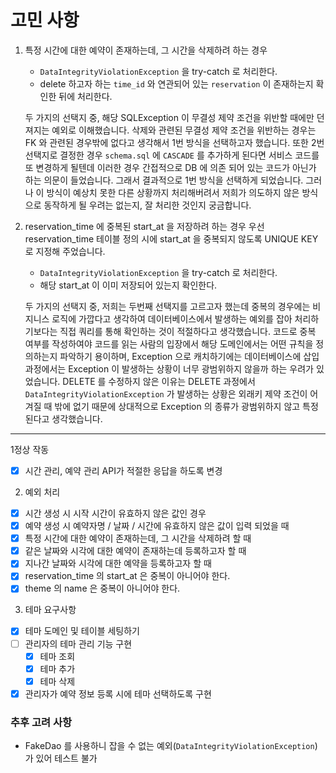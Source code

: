 # 고민 사항

1. 특정 시간에 대한 예약이 존재하는데, 그 시간을 삭제하려 하는 경우
    - `DataIntegrityViolationException` 을 try-catch 로 처리한다.
    - delete 하고자 하는 `time_id` 와 연관되어 있는 `reservation` 이 존재하는지 확인한 뒤에 처리한다.

   두 가지의 선택지 중, 해당 SQLException 이 무결성 제약 조건을 위반할 때에만 던져지는 예외로 이해했습니다.
   삭제와 관련된 무결성 제약 조건을 위반하는 경우는 FK 와 관련된 경우밖에 없다고 생각해서 1번 방식을 선택하고자 했습니다.
   또한 2번 선택지로 결정한 경우 `schema.sql` 에 `CASCADE` 를 추가하게 된다면 서비스 코드를 또 변경하게 될텐데 이러한 경우 간접적으로 DB 에 의존 되어 있는 코드가 아닌가 하는 의문이
   들었습니다.
   그래서 결과적으로 1번 방식을 선택하게 되었습니다. 그러나 이 방식이 예상치 못한 다른 상황까지 처리해버려서 저희가 의도하지 않은 방식으로 동작하게 될 우려는 없는지, 잘 처리한 것인지 궁금합니다.

2. reservation_time 에 중복된 start_at 을 저장하려 하는 경우
   우선 reservation_time 테이블 정의 시에 start_at 을 중복되지 않도록 UNIQUE KEY 로 지정해 주었습니다.
    - `DataIntegrityViolationException` 을 try-catch 로 처리한다.
    - 해당 start_at 이 이미 저장되어 있는지 확인한다.

   두 가지의 선택지 중, 저희는 두번째 선택지를 고르고자 했는데 중복의 경우에는 비지니스 로직에 가깝다고 생각하여 데이터베이스에서 발생하는 예외를 잡아 처리하기보다는 직접 쿼리를 통해 확인하는 것이 적절하다고
   생각했습니다.
   코드로 중복 여부를 작성하여야 코드를 읽는 사람의 입장에서 해당 도메인에서는 어떤 규칙을 정의하는지 파악하기 용이하며, Exception 으로 캐치하기에는 데이터베이스에 삽입 과정에서는 Exception 이
   발생하는 상황이 너무 광범위하지 않을까 하는 우려가 있었습니다. DELETE 를 수정하지 않은 이유는 DELETE 과정에서 `DataIntegrityViolationException` 가 발생하는 상황은 외래키
   제약 조건이 어겨질 때 밖에 없기 때문에 상대적으로 Exception 의 종류가 광범위하지 않고 특정된다고 생각했습니다.

---

1정상 작동

- [x] 시간 관리, 예약 관리 API가 적절한 응답을 하도록 변경

2. 예외 처리

- [x] 시간 생성 시 시작 시간이 유효하지 않은 값인 경우
- [x] 예약 생성 시 예약자명 / 날짜 / 시간에 유효하지 않은 값이 입력 되었을 때
- [x] 특정 시간에 대한 예약이 존재하는데, 그 시간을 삭제하려 할 때
- [x] 같은 날짜와 시각에 대한 예약이 존재하는데 등록하고자 할 때
- [x] 지나간 날짜와 시각에 대한 예약을 등록하고자 할 때
- [x] reservation_time 의 start_at 은 중복이 아니어야 한다.
- [x] theme 의 name 은 중복이 아니어야 한다.

3. 테마 요구사항

- [x] 테마 도메인 및 테이블 세팅하기
- [ ] 관리자의 테마 관리 기능 구현
    - [x] 테마 조회
    - [x] 테마 추가
    - [x] 테마 삭제
- [x] 관리자가 예약 정보 등록 시에 테마 선택하도록 구현

### 추후 고려 사항

- FakeDao 를 사용하니 잡을 수 없는 예외(`DataIntegrityViolationException`) 가 있어 테스트 불가

